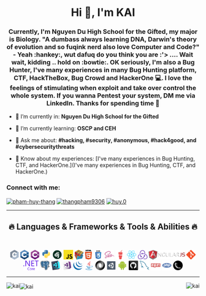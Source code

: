 <h1 align="center">Hi 👋, I'm KAI</h1>
<h3 align="center">Currently, I'm Nguyen Du High School for the Gifted, my major is Biology. "A dumbass always learning DNA, Darwin's theory of evolution and so fuqink nerd also love Computer and Code?" - Yeah :hankey:, wut dafuq do you think you are :'> .... Wait wait, kidding .. hold on :bowtie:. OK seriously, I'm also a Bug Hunter, I've many experiences in many Bug Hunting platform, CTF, HackTheBox, Bug Crowd and HackerOne 💻. I love the feelings of stimulating when exploit and take over control the whole system. If you wanna Pentest your system, DM me via LinkedIn. Thanks for spending time 💖</h3>

- 🔭 I’m currently in: **Nguyen Du High School for the Gifted**

- 🌱 I’m currently learning: **OSCP and CEH**

- 💬 Ask me about: **#hacking, #security, #anonymous, #hack4good, and #cybersecuritythreats**

- 📄 Know about my experiences: [I've many experiences in Bug Hunting, CTF, and HackerOne.](I've many experiences in Bug Hunting, CTF, and HackerOne.)

<h3 align="left">Connect with me:</h3>
<p align="left">
<a href="https://linkedin.com/in/pham-huy-thang" target="blank"><img align="center" src="https://raw.githubusercontent.com/rahuldkjain/github-profile-readme-generator/master/src/images/icons/Social/linked-in-alt.svg" alt="pham-huy-thang" height="30" width="40" /></a>
<a href="https://fb.com/thangpham9306" target="blank"><img align="center" src="https://raw.githubusercontent.com/rahuldkjain/github-profile-readme-generator/master/src/images/icons/Social/facebook.svg" alt="thangpham9306" height="30" width="40" /></a>
<a href="https://instagram.com/huy.0" target="blank"><img align="center" src="https://raw.githubusercontent.com/rahuldkjain/github-profile-readme-generator/master/src/images/icons/Social/instagram.svg" alt="huy.0" height="30" width="40" /></a>
</p>

<hr>
<h2 align="center">🔥 Languages & Frameworks & Tools & Abilities 🔥</h2>
<br>
<p align="center">
  <code><img title="C" height="25" src="images/c.svg"></code>
  <code><img title="C++" height="25" src="images/cpp.svg"></code>
  <code><img title="C#" height="25" src="images/cSharp.svg"></code>
  <code><img title="Python" height="25" src="images/python-original.svg"></code>
  <code><img title="Django" height="25" src="images/django.png"></code>
  <code><img title="Javascript" height="25" src="images/javascript.svg"></code>
  <code><img title="Problem Solving" height="25" src="images/problemSolving.png"></code>
  <code><img title="HTML5" height="25" src="images/html5.svg"></code>
  <code><img title="CSS" height="25" src="images/css.svg"></code>
  <code><img title="SASS" height="25" src="images/sass.svg"></code>
  <code><img title="Gulp" height="25" src="images/gulp.svg"></code>
  <code><img title="React" height="25" src="images/react-original.svg"></code>
  <code><img title="Redux" height="25" src="images/redux.svg"></code>
  <code><img title="AngularJS" height="25" src="images/angularjs.png"></code>
  <code><img title="Git" height="25" src="images/git-original.svg"></code>
  <code><img title=".NetCore" height="25" src="images/dotnetcore.svg"></code>
  <code><img title="PostgreSQL" height="25" src="images/postgresql.svg"></code>
  <code><img title="Visual Studio Code" height="25" src="images/vscode.png"></code>
  <code><img title="Microsoft Visual Studio" height="25" src="images/visualstudio.png"></code>
  <code><img title="JQuery" height="25" src="images/jquery-original.svg"></code>
  <code><img title="Java" height="25" src="images/java-original.svg"></code>
  <code><img title="JSON" height="25" src="images/json.svg"></code>
  <code><img title="Unity" height="25" src="images/unity3d.svg"></code>
  <code><img title="Android" height="25" src="images/android.svg"></code>
  <code><img title="GitHub" height="25" src="images/github.svg"></code>
  <code><img title="MySQL" height="25" src="images/mysql.svg"></code>
  <code><img title="npm" height="25" src="images/npm.svg"></code>
  <code><img title="PHP" height="25" src="images/php.svg"></code>
  <code><img title="Flask" height="25" src="images/flask.png"></code>
</p>
<hr>

<img align="left" src="https://github-readme-stats.vercel.app/api/top-langs?username=kai&show_icons=true&locale=en&layout=compact" alt="kai" />

<img align="right" src="https://github-readme-stats.vercel.app/api?username=kai&show_icons=true&locale=en" alt="kai" />

<img align="center" src="https://github-readme-streak-stats.herokuapp.com/?user=kai&" alt="kai" />

<!--
**kai-pham/kai-pham** is a ✨ _special_ ✨ repository because its `README.md` (this file) appears on your GitHub profile.

Here are some ideas to get you started:

- 🔭 I’m currently working on ...
- 🌱 I’m currently learning ...
- 👯 I’m looking to collaborate on ...
- 🤔 I’m looking for help with ...
- 💬 Ask me about ...
- 📫 How to reach me: ...
- 😄 Pronouns: ...
- ⚡ Fun fact: ...
-->
